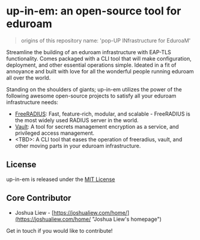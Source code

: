# up-in-em: an open-source tool for eduroam
> origins of this repository name: 'pop-UP INfrastructure for EduroaM'

Streamline the building of an eduroam infrastructure with EAP-TLS functionality. Comes packaged with a CLI tool that will make configuration, deployment, and other essential operations simple. Ideated in a fit of annoyance and built with love for all the wonderful people running eduroam all over the world.

Standing on the shoulders of giants; up-in-em utilizes the power of the following awesome open-source projects to satisfy all your eduroam infrastructure needs:
* [FreeRADIUS](https://www.freeradius.org/ "FreeRADIUS"): Fast, feature-rich, modular, and scalable - FreeRADIUS is the most widely used RADIUS server in the world.
* [Vault](https://github.com/hashicorp/vault "Hashicorp Vault"): A tool for secrets management encryption as a service, and privileged access management.
* \<TBD\>: A CLI tool that eases the operation of freeradius, vault, and other moving parts in your eduroam infrastructure.


## License
up-in-em is released under the [MIT License](https://opensource.org/license/mit "open source initiative: The MIT License")


## Core Contributor
* Joshua Liew - [https://joshualiew.com/home/](https://joshualiew.com/home/ "Joshua Liew's homepage")

Get in touch if you would like to contribute!
